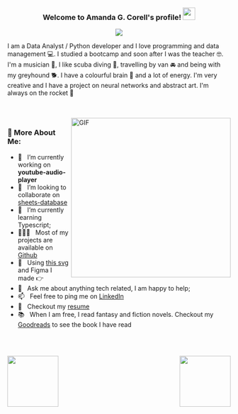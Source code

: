 <h3 align="center">
  Welcome to Amanda G. Corell's profile!
  <img src="https://media.giphy.com/media/hvRJCLFzcasrR4ia7z/giphy.gif" width="28">
</h3>

<!-- Typing SVG by DenverCoder1 - https://github.com/DenverCoder1/readme-typing-svg -->
<p align="center">
  <a href="https://github.com/DenverCoder1/readme-typing-svg"><img src="https://readme-typing-svg.herokuapp.com/?color=%23AF34C9&lines=I+love+python,+dive+and+greyhounds"></a>
</p>


I am a Data Analyst / Python developer and I love programming and data management 💻. I studied a bootcamp and soon after I was the teacher 🤓. I'm a musician 🎸, I like scuba diving 🤿, travelling by van 🚘 and being with my greyhound 🐕. I have a colourful brain 🧠 and a lot of energy.
I'm very creative and I have a project on neural networks and abstract art. I'm always on the rocket 🚀

<br/>
<br/>

<img align="right" alt="GIF" src="https://media2.giphy.com/media/xNuoUMEJCdVKVm7r2x/giphy.gif?cid=ecf05e47gcbzmn6e2mp6rva31shkc355e72bao2tu22b0w35&rid=giphy.gif&ct=g" width="360px"/>
  
### 🧐 More About Me:

- 🔭 &nbsp; I’m currently working on **youtube-audio-player**
- 🤝 &nbsp; I’m looking to collaborate on [sheets-database](https://github.com/rahul-jha98/sheets-database)
- 🌱 &nbsp; I’m currently learning Typescript; 
- 👨🏻‍💻 &nbsp; Most of my projects are available on [Github](https://github.com/rahul-jha98?tab=repositories)
- 🎨 &nbsp; Using [this svg](https://storyset.com/illustration/javascript-frameworks/amico) and Figma I made 👉
- 💬 &nbsp; Ask me about anything tech related, I am happy to help;
- 📫 &nbsp; Feel free to ping me on [LinkedIn](https://www.linkedin.com/in/rahul-jha98/)
- 📝 &nbsp; Checkout my [resume](https://drive.google.com/file/d/1ZpR5pVBTnl_Qybq7GE3MGy1SB1JehVSE/view?usp=sharing)
- 📚 &nbsp; When I am free, I read fantasy and fiction novels. Checkout my [Goodreads](https://www.goodreads.com/rahul-jha98) to see the book I have read

<br>
<br>

<a align="left" href="https://github.com/amandagcorell/When-neural-nets-becomes-sentiments-in-ART" title="Sentiments in ART"><img align="left" height="115" src="https://github-readme-stats.vercel.app/api/pin/?username=amandagcorell&repo=When-neural-nets-becomes-sentiments-in-ART&theme=react&border_color=61dafb&border_radius=10"></a><a align="right" href="https://github.com/amandagcorell/GLOBAL-Who_eats_the_food_we_grow" title="Food We Grow"><img align="right" height="115" src="https://github-readme-stats.vercel.app/api/pin/?username=amandagcorell&repo=GLOBAL-Who_eats_the_food_we_grow&theme=react&border_color=61dafb&border_radius=10"></a>